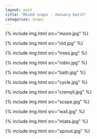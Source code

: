 ```yaml
---
layout: post
title: "Mixed snaps - January batch"
categories: snaps
---
```


{% include img.html src="moon.jpg" %}

{% include img.html src="old.jpg" %}

{% include img.html src="trees.jpg" %}

{% include img.html src="robin.jpg" %}

{% include img.html src="bath.jpg" %}

{% include img.html src="cycle.jpg" %}

{% include img.html src="cremyll.jpg" %}

{% include img.html src="scope.jpg" %}

{% include img.html src="wall.jpg" %}

{% include img.html src="miata.jpg" %}

{% include img.html src="sprout.jpg" %}